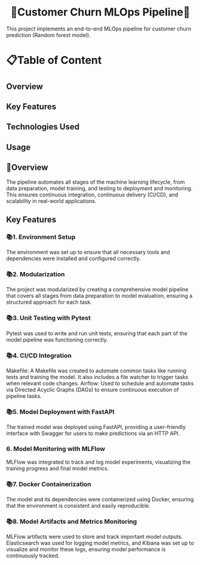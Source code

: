 <h1 align="center">🤖Customer Churn MLOps Pipeline🤖</h1>

This project implements an end-to-end MLOps pipeline for customer churn prediction (Random forest model).

# 📋Table of Content

## Overview
## Key Features
## Technologies Used
## Usage

## 📜Overview

The pipeline automates all stages of the machine learning lifecycle, from data preparation, model training, and testing to deployment and monitoring. This ensures continuous integration, continuous delivery (CI/CD), and scalability in real-world applications.

## Key Features

### 📚1. Environment Setup

The environment was set up to ensure that all necessary tools and dependencies were installed and configured correctly.

### 📚2. Modularization

The project was modularized by creating a comprehensive model pipeline that covers all stages from data preparation to model evaluation, ensuring a structured approach for each task.

### 📚3. Unit Testing with Pytest

Pytest was used to write and run unit tests, ensuring that each part of the model pipeline was functioning correctly.

### 📚4. CI/CD Integration

Makefile: A Makefile was created to automate common tasks like running tests and training the model. It also includes a file watcher to trigger tasks when relevant code changes.
Airflow: Used to schedule and automate tasks via Directed Acyclic Graphs (DAGs) to ensure continuous execution of pipeline tasks.

### 📚5. Model Deployment with FastAPI

The trained model was deployed using FastAPI, providing a user-friendly interface with Swagger for users to make predictions via an HTTP API.
### 6. Model Monitoring with MLFlow
MLFlow was integrated to track and log model experiments, visualizing the training progress and final model metrics.

### 📚7. Docker Containerization

The model and its dependencies were containerized using Docker, ensuring that the environment is consistent and easily reproducible.

### 📚8. Model Artifacts and Metrics Monitoring

MLFlow artifacts were used to store and track important model outputs.
Elasticsearch was used for logging model metrics, and Kibana was set up to visualize and monitor these logs, ensuring model performance is continuously tracked.



